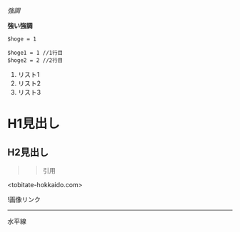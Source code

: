 *強調*

**強い強調**

`$hoge = 1`

    $hoge1 = 1 //1行目
    $hoge2 = 2 //2行目

1. リスト1
2. リスト2
3. リスト3

# H1見出し

## H2見出し

>>引用

<tobitate-hokkaido.com>

!画像リンク

***

水平線
